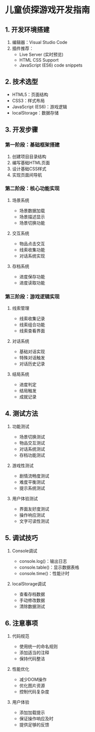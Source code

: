 # 儿童侦探游戏开发指南

## 1. 开发环境搭建
1. 编辑器：Visual Studio Code
2. 插件推荐：
   - Live Server (实时预览)
   - HTML CSS Support
   - JavaScript (ES6) code snippets

## 2. 技术选型
- HTML5：页面结构
- CSS3：样式布局
- JavaScript (ES6)：游戏逻辑
- localStorage：数据存储

## 3. 开发步骤

### 第一阶段：基础框架搭建
1. 创建项目目录结构
2. 编写基础HTML页面
3. 设计基础CSS样式
4. 实现页面间导航

### 第二阶段：核心功能实现
1. 场景系统
   - 场景数据加载
   - 场景描述显示
   - 场景切换功能

2. 交互系统
   - 物品点击交互
   - 线索收集功能
   - 对话系统实现

3. 存档系统
   - 进度保存功能
   - 进度读取功能

### 第三阶段：游戏逻辑实现
1. 线索管理
   - 线索收集记录
   - 线索组合功能
   - 线索查看界面

2. 对话系统
   - 基础对话实现
   - 特殊对话触发
   - 对话历史记录

3. 结局系统
   - 进度判定
   - 结局触发
   - 成就记录

## 4. 测试方法
1. 功能测试
   - 场景切换测试
   - 物品交互测试
   - 对话系统测试
   - 存档功能测试

2. 游戏性测试
   - 剧情流畅度测试
   - 难度平衡测试
   - 提示系统测试

3. 用户体验测试
   - 界面友好度测试
   - 操作响应测试
   - 文字可读性测试

## 5. 调试技巧
1. Console调试
   - console.log()：输出日志
   - console.table()：显示数据表格
   - console.time()：性能计时

2. localStorage调试
   - 查看存档数据
   - 手动修改数据
   - 清除数据测试

## 6. 注意事项
1. 代码规范
   - 使用统一的命名规则
   - 添加适当的注释
   - 保持代码整洁

2. 性能优化
   - 减少DOM操作
   - 优化图片资源
   - 控制代码复杂度

3. 用户体验
   - 添加加载提示
   - 保证操作响应及时
   - 提供足够的反馈 